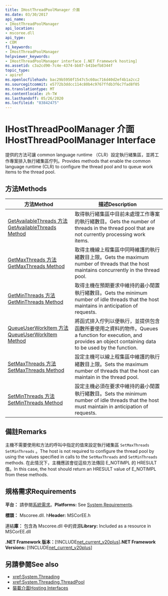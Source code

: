 ```yaml
---
title: IHostThreadPoolManager 介面
ms.date: 03/30/2017
api_name:
- IHostThreadPoolManager
api_location:
- mscoree.dll
api_type:
- COM
f1_keywords:
- IHostThreadPoolManager
helpviewer_keywords:
- IHostThreadPoolManager interface [.NET Framework hosting]
ms.assetid: c3a2cd90-7c4e-4374-bb87-b41befb8344f
topic_type:
- apiref
ms.openlocfilehash: bac29b5950f1547c5c60ac716d40d2ef4b1a2cc2
ms.sourcegitcommit: e5772b3ddcc114c80b4c9767ffdb3f6c7fad8f05
ms.translationtype: MT
ms.contentlocale: zh-TW
ms.lasthandoff: 05/26/2020
ms.locfileid: "83842475"
---
```

# <a name="ihostthreadpoolmanager-interface"></a><span data-ttu-id="caa14-102">IHostThreadPoolManager 介面</span><span class="sxs-lookup"><span data-stu-id="caa14-102">IHostThreadPoolManager Interface</span></span>
<span data-ttu-id="caa14-103">提供的方法可讓 common language runtime （CLR）設定執行緒集區，並將工作專案排入執行緒集區佇列。</span><span class="sxs-lookup"><span data-stu-id="caa14-103">Provides methods that enable the common language runtime (CLR) to configure the thread pool and to queue work items to the thread pool.</span></span>  
  
## <a name="methods"></a><span data-ttu-id="caa14-104">方法</span><span class="sxs-lookup"><span data-stu-id="caa14-104">Methods</span></span>  
  
|<span data-ttu-id="caa14-105">方法</span><span class="sxs-lookup"><span data-stu-id="caa14-105">Method</span></span>|<span data-ttu-id="caa14-106">描述</span><span class="sxs-lookup"><span data-stu-id="caa14-106">Description</span></span>|  
|------------|-----------------|  
|[<span data-ttu-id="caa14-107">GetAvailableThreads 方法</span><span class="sxs-lookup"><span data-stu-id="caa14-107">GetAvailableThreads Method</span></span>](ihostthreadpoolmanager-getavailablethreads-method.md)|<span data-ttu-id="caa14-108">取得執行緒集區中目前未處理工作專案的執行緒數目。</span><span class="sxs-lookup"><span data-stu-id="caa14-108">Gets the number of threads in the thread pool that are not currently processing work items.</span></span>|  
|[<span data-ttu-id="caa14-109">GetMaxThreads 方法</span><span class="sxs-lookup"><span data-stu-id="caa14-109">GetMaxThreads Method</span></span>](ihostthreadpoolmanager-getmaxthreads-method.md)|<span data-ttu-id="caa14-110">取得主機線上程集區中同時維護的執行緒數目上限。</span><span class="sxs-lookup"><span data-stu-id="caa14-110">Gets the maximum number of threads that the host maintains concurrently in the thread pool.</span></span>|  
|[<span data-ttu-id="caa14-111">GetMinThreads 方法</span><span class="sxs-lookup"><span data-stu-id="caa14-111">GetMinThreads Method</span></span>](ihostthreadpoolmanager-getminthreads-method.md)|<span data-ttu-id="caa14-112">取得主機在預期要求中維持的最小閒置執行緒數目。</span><span class="sxs-lookup"><span data-stu-id="caa14-112">Gets the minimum number of idle threads that the host maintains in anticipation of requests.</span></span>|  
|[<span data-ttu-id="caa14-113">QueueUserWorkItem 方法</span><span class="sxs-lookup"><span data-stu-id="caa14-113">QueueUserWorkItem Method</span></span>](ihostthreadpoolmanager-queueuserworkitem-method.md)|<span data-ttu-id="caa14-114">將函式排入佇列以便執行，並提供包含函數所要使用之資料的物件。</span><span class="sxs-lookup"><span data-stu-id="caa14-114">Queues a function for execution, and provides an object containing data to be used by the function.</span></span>|  
|[<span data-ttu-id="caa14-115">SetMaxThreads 方法</span><span class="sxs-lookup"><span data-stu-id="caa14-115">SetMaxThreads Method</span></span>](ihostthreadpoolmanager-setmaxthreads-method.md)|<span data-ttu-id="caa14-116">設定主機可以線上程集區中維護的執行緒數目上限。</span><span class="sxs-lookup"><span data-stu-id="caa14-116">Sets the maximum number of threads that the host can maintain in the thread pool.</span></span>|  
|[<span data-ttu-id="caa14-117">SetMinThreads 方法</span><span class="sxs-lookup"><span data-stu-id="caa14-117">SetMinThreads Method</span></span>](ihostthreadpoolmanager-setminthreads-method.md)|<span data-ttu-id="caa14-118">設定主機必須在要求中維持的最小閒置執行緒數目。</span><span class="sxs-lookup"><span data-stu-id="caa14-118">Sets the minimum number of idle threads that the host must maintain in anticipation of requests.</span></span>|  
  
## <a name="remarks"></a><span data-ttu-id="caa14-119">備註</span><span class="sxs-lookup"><span data-stu-id="caa14-119">Remarks</span></span>  
 <span data-ttu-id="caa14-120">主機不需要使用和方法的呼叫中指定的值來設定執行緒集區 `SetMaxThreads` `SetMinThreads` 。</span><span class="sxs-lookup"><span data-stu-id="caa14-120">The host is not required to configure the thread pool by using the values specified in calls to the `SetMaxThreads` and `SetMinThreads` methods.</span></span> <span data-ttu-id="caa14-121">在此情況下，主機應該會從這些方法傳回 E_NOTIMPL 的 HRESULT 值。</span><span class="sxs-lookup"><span data-stu-id="caa14-121">In this case, the host should return an HRESULT value of E_NOTIMPL from these methods.</span></span>  
  
## <a name="requirements"></a><span data-ttu-id="caa14-122">規格需求</span><span class="sxs-lookup"><span data-stu-id="caa14-122">Requirements</span></span>  
 <span data-ttu-id="caa14-123">**平台：** 請參閱[系統需求](../../get-started/system-requirements.md)。</span><span class="sxs-lookup"><span data-stu-id="caa14-123">**Platforms:** See [System Requirements](../../get-started/system-requirements.md).</span></span>  
  
 <span data-ttu-id="caa14-124">**標頭：** Mscoree.dll. h</span><span class="sxs-lookup"><span data-stu-id="caa14-124">**Header:** MSCorEE.h</span></span>  
  
 <span data-ttu-id="caa14-125">連結**庫：** 包含為 Mscoree.dll 中的資源</span><span class="sxs-lookup"><span data-stu-id="caa14-125">**Library:** Included as a resource in MSCorEE.dll</span></span>  
  
 <span data-ttu-id="caa14-126">**.NET Framework 版本：**[!INCLUDE[net_current_v20plus](../../../../includes/net-current-v20plus-md.md)]</span><span class="sxs-lookup"><span data-stu-id="caa14-126">**.NET Framework Versions:** [!INCLUDE[net_current_v20plus](../../../../includes/net-current-v20plus-md.md)]</span></span>  
  
## <a name="see-also"></a><span data-ttu-id="caa14-127">另請參閱</span><span class="sxs-lookup"><span data-stu-id="caa14-127">See also</span></span>

- <xref:System.Threading>
- <xref:System.Threading.ThreadPool>
- [<span data-ttu-id="caa14-128">裝載介面</span><span class="sxs-lookup"><span data-stu-id="caa14-128">Hosting Interfaces</span></span>](hosting-interfaces.md)
